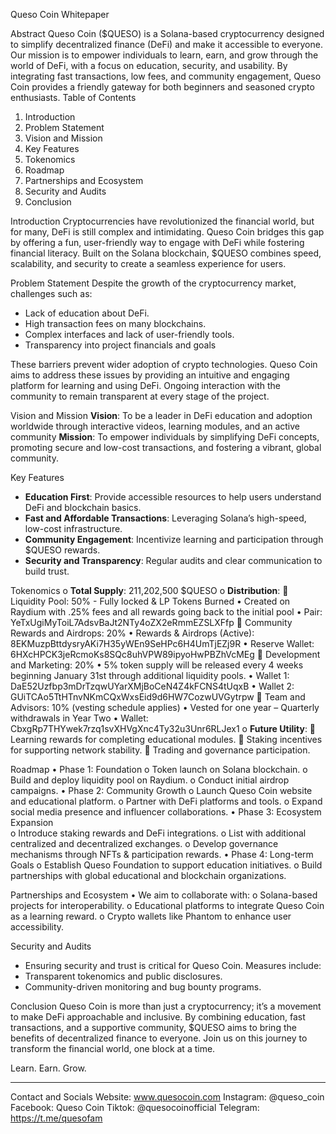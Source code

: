  Queso Coin Whitepaper

Abstract
Queso Coin ($QUESO) is a Solana-based cryptocurrency designed to simplify decentralized finance (DeFi) and make it accessible to everyone. Our mission is to empower individuals to learn, earn, and grow through the world of DeFi, with a focus on education, security, and usability. By integrating fast transactions, low fees, and community engagement, Queso Coin provides a friendly gateway for both beginners and seasoned crypto enthusiasts.
Table of Contents
1.	Introduction
2.	Problem Statement
3.	Vision and Mission
4.	Key Features
5.	Tokenomics
6.	Roadmap
7.	Partnerships and Ecosystem
8.	Security and Audits
9.	Conclusion




 Introduction
Cryptocurrencies have revolutionized the financial world, but for many, DeFi is still complex and intimidating. Queso Coin bridges this gap by offering a fun, user-friendly way to engage with DeFi while fostering financial literacy. Built on the Solana blockchain, $QUESO combines speed, scalability, and security to create a seamless experience for users.

Problem Statement
Despite the growth of the cryptocurrency market, challenges such as:
-	Lack of education about DeFi.
-	High transaction fees on many blockchains.
-	Complex interfaces and lack of user-friendly tools.
-	Transparency into project financials and goals

These barriers prevent wider adoption of crypto technologies. Queso Coin aims to address these issues by providing an intuitive and engaging platform for learning and using DeFi. Ongoing interaction with the community to remain transparent at every stage of the project. 

Vision and Mission
**Vision**: To be a leader in DeFi education and adoption worldwide through interactive videos, learning modules, and an active community
**Mission**: To empower individuals by simplifying DeFi concepts, promoting secure and low-cost transactions, and fostering a vibrant, global community.

Key Features
- **Education First**: Provide accessible resources to help users understand DeFi and blockchain basics.
- **Fast and Affordable Transactions**: Leveraging Solana’s high-speed, low-cost infrastructure.
- **Community Engagement**: Incentivize learning and participation through $QUESO rewards.
- **Security and Transparency**: Regular audits and clear communication to build trust.




Tokenomics
o	**Total Supply**:  211,202,500 $QUESO
o	**Distribution**:
	Liquidity Pool: 50% - Fully locked & LP Tokens Burned 
•	Created on Raydium with .25% fees and all rewards going back to the initial pool
•	Pair: YeTxUgiMyToiL7AdsvBaJt2NTy4oZX2eRmmEZSLXFfp
	Community Rewards and Airdrops: 20%
•	Rewards & Airdrops (Active): 8EKMuzpBttdysryAKi7H35yWEn9SeHPc6H4UmTjEZj9R
•	Reserve Wallet: 6HXcHPCK3jeRcmoKs8SQc8uhVPW89ipyoHwPBZhVcMEg
	Development and Marketing: 20%
•	5% token supply will be released every 4 weeks beginning January 31st through additional liquidity pools.
•	Wallet 1: DaE52Uzfbp3mDrTzqwUYarXMjBoCeN4Z4kFCNS4tUqxB
•	Wallet 2: GUiTCAo5TtHTnvNKmCQxWxsEid9d6HW7CozwUVGytrpw
	Team and Advisors: 10% (vesting schedule applies)
•	Vested for one year – Quarterly withdrawals in Year Two
•	Wallet: CbxgRp7THYwek7rzq1svXHVgXnc4Ty32u3Unr6RLJex1
o	**Future Utility**: 
	Learning rewards for completing educational modules.
	Staking incentives for supporting network stability.
	Trading and governance participation.







Roadmap
•	Phase 1: Foundation
o	Token launch on Solana blockchain.
o	Build and deploy liquidity pool on Raydium.
o	Conduct initial airdrop campaigns.
•	Phase 2: Community Growth
o	Launch Queso Coin website and educational platform.
o	Partner with DeFi platforms and tools.
o	Expand social media presence and influencer collaborations.
•	Phase 3: Ecosystem Expansion  
o	Introduce staking rewards and DeFi integrations.
o	List with additional centralized and decentralized exchanges.
o	Develop governance mechanisms through NFTs & participation rewards.
•	Phase 4: Long-term Goals 
o	Establish Queso Foundation to support education initiatives.
o	Build partnerships with global educational and blockchain organizations.


Partnerships and Ecosystem
•	We aim to collaborate with:
o	Solana-based projects for interoperability.
o	Educational platforms to integrate Queso Coin as a learning reward.
o	Crypto wallets like Phantom to enhance user accessibility.

Security and Audits
-	Ensuring security and trust is critical for Queso Coin. Measures include:
-	Transparent tokenomics and public disclosures.
-	Community-driven monitoring and bug bounty programs.




Conclusion
Queso Coin is more than just a cryptocurrency; it’s a movement to make DeFi approachable and inclusive. By combining education, fast transactions, and a supportive community, $QUESO aims to bring the benefits of decentralized finance to everyone. Join us on this journey to transform the financial world, one block at a time.

Learn. Earn. Grow.

---

Contact and Socials
Website: www.quesocoin.com 
Instagram: @queso_coin
Facebook: Queso Coin
Tiktok: @quesocoinofficial
Telegram: https://t.me/quesofam
